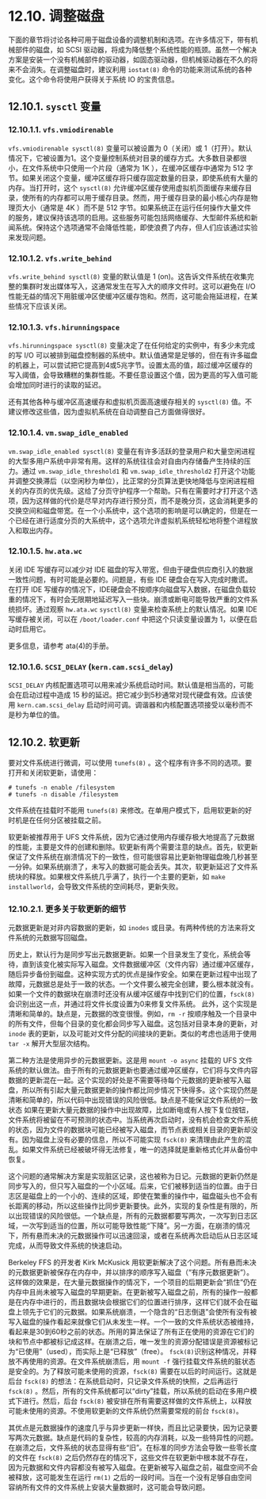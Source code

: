 # 12.10. 调整磁盘

下面的章节将讨论各种可用于磁盘设备的调整机制和选项。在许多情况下，带有机械部件的磁盘，如 SCSI 驱动器，将成为降低整个系统性能的瓶颈。虽然一个解决方案是安装一个没有机械部件的驱动器，如固态驱动器，但机械驱动器在不久的将来不会消失。在调整磁盘时，建议利用 `iostat(8)` 命令的功能来测试系统的各种变化。这个命令将使用户获得关于系统 IO 的宝贵信息。

## 12.10.1. `sysctl` 变量

### 12.10.1.1. `vfs.vmiodirenable`

`vfs.vmiodirenable sysctl(8)` 变量可以被设置为 0（关闭）或 1（打开）。默认情况下，它被设置为1。这个变量控制系统对目录的缓存方式。大多数目录都很小，在文件系统中只使用一个片段（通常为 1K ），在缓冲区缓存中通常为 512 字节。如果关闭这个变量，缓冲区缓存将只缓存固定数量的目录，即使系统有大量的内存。当打开时，这个 `sysctl(8)` 允许缓冲区缓存使用虚拟机页面缓存来缓存目录，使所有的内存都可以用于缓存目录。然而，用于缓存目录的最小核心内存是物理页大小（通常是 4K ）而不是 512 字节。如果系统正在运行任何操作大量文件的服务，建议保持该选项的启用。这些服务可能包括网络缓存、大型邮件系统和新闻系统。保持这个选项通常不会降低性能，即使浪费了内存，但人们应该通过实验来发现问题。

### 12.10.1.2. `vfs.write_behind`

`vfs.write_behind sysctl(8)` 变量的默认值是 1 (on)。这告诉文件系统在收集完整的集群时发出媒体写入，这通常发生在写入大的顺序文件时。这可以避免在 I/O 性能无益的情况下用脏缓冲区使缓冲区缓存饱和。然而，这可能会拖延进程，在某些情况下应该关闭。

### 12.10.1.3. `vfs.hirunningspace`

`vfs.hirunningspace sysctl(8)` 变量决定了在任何给定的实例中，有多少未完成的写 I/O 可以被排到磁盘控制器的系统中。默认值通常是足够的，但在有许多磁盘的机器上，可以尝试把它提高到4或5兆字节。设置太高的值，超过缓冲区缓存的写入阈值，会导致糟糕的集群性能。不要任意设置这个值，因为更高的写入值可能会增加同时进行的读取的延迟。

还有其他各种与缓冲区高速缓存和虚拟机页面高速缓存相关的 `sysctl(8)` 值。不建议修改这些值，因为虚拟机系统在自动调整自己方面做得很好。

### 12.10.1.4. `vm.swap_idle_enabled`

`vm.swap_idle_enabled sysctl(8)` 变量在有许多活跃的登录用户和大量空闲进程的大型多用户系统中非常有用。这样的系统往往会对自由内存储备产生持续的压力。通过 `vm.swap_idle_threshold1` 和 `vm.swap_idle_threshold2` 打开这个功能并调整交换滞后（以空闲秒为单位），比正常的分页算法更快地降低与空闲进程相关的内存页的优先级。这给了分页守护程序一个帮助。只有在需要时才打开这个选项，因为这样做的代价是尽早对内存进行预分页，而不是晚分页，这会消耗更多的交换空间和磁盘带宽。在一个小系统中，这个选项的影响是可以确定的，但是在一个已经在进行适度分页的大系统中，这个选项允许虚拟机系统轻松地将整个进程放入和取出内存。

### 12.10.1.5. `hw.ata.wc`

关闭 IDE 写缓存可以减少对 IDE 磁盘的写入带宽，但由于硬盘供应商引入的数据一致性问题，有时可能是必要的。问题是，有些 IDE 硬盘会在写入完成时撒谎。在打开 IDE 写缓存的情况下，IDE硬盘会不按顺序向磁盘写入数据，在磁盘负载较重的情况下，有时会无限期地延迟写入一些块。崩溃或断电可能导致严重的文件系统损坏。通过观察 `hw.ata.wc` `sysctl(8)` 变量来检查系统上的默认情况。如果 IDE 写缓存被关闭，可以在 `/boot/loader.conf` 中把这个只读变量设置为 1，以便在启动时启用它。

更多信息，请参考 ata(4)的手册。

### 12.10.1.6. `SCSI_DELAY` (`kern.cam.scsi_delay`)

`SCSI_DELAY` 内核配置选项可以用来减少系统启动时间。默认值是相当高的，可能会在启动过程中造成 15 秒的延迟。把它减少到5秒通常对现代硬盘有效。应该使用 `kern.cam.scsi_delay` 启动时间可调。调谐器和内核配置选项接受以毫秒而不是秒为单位的值。

## 12.10.2. 软更新

要对文件系统进行微调，可以使用 `tunefs(8)` 。这个程序有许多不同的选项。要打开和关闭软更新，请使用：

```
# tunefs -n enable /filesystem
# tunefs -n disable /filesystem
```

文件系统在挂载时不能用 `tunefs(8)` 来修改。在单用户模式下，启用软更新的好时机是在任何分区被挂载之前。

软更新被推荐用于 UFS 文件系统，因为它通过使用内存缓存极大地提高了元数据的性能，主要是文件的创建和删除。软更新有两个需要注意的缺点。首先，软更新保证了文件系统在崩溃情况下的一致性，但可能很容易比更新物理磁盘晚几秒甚至一分钟。如果系统崩溃了，未写入的数据可能会丢失。其次，软更新延迟了文件系统块的释放。如果根文件系统几乎满了，执行一个主要的更新，如 `make installworld`，会导致文件系统的空间耗尽，更新失败。

### 12.10.2.1. 更多关于软更新的细节

元数据更新是对非内容数据的更新，如 `inodes` 或目录。有两种传统的方法来将文件系统的元数据写回磁盘。

历史上，默认行为是同步写出元数据更新。如果一个目录发生了变化，系统会等待，直到该变化被实际写入磁盘。文件数据缓冲区（文件内容）通过缓冲区缓存，随后异步备份到磁盘。这种实现方式的优点是操作安全。如果在更新过程中出现了故障，元数据总是处于一致的状态。一个文件要么被完全创建，要么根本就没有。如果一个文件的数据块在崩溃时还没有从缓冲区缓存中找到它们的位置，`fsck(8)` 会识别出这一点，并通过将文件长度设置为0来修复文件系统。 此外，这个实现是清晰和简单的。缺点是，元数据的改变很慢。例如，`rm -r` 按顺序触及一个目录中的所有文件，但每个目录的变化都会同步写入磁盘。这包括对目录本身的更新，对 `inode` 表的更新，以及可能对文件分配的间接块的更新。类似的考虑也适用于使用 `tar -x` 解开大型层次结构。

第二种方法是使用异步的元数据更新。这是用 `mount -o async` 挂载的 UFS 文件系统的默认做法。由于所有的元数据更新也要通过缓冲区缓存，它们将与文件内容数据的更新混在一起。这个实现的好处是不需要等待每个元数据的更新被写入磁盘，所以所有引起大量元数据更新的操作都比同步情况下快得多。这个实现仍然是清晰和简单的，所以代码中出现错误的风险很低。缺点是不能保证文件系统的一致状态 如果在更新大量元数据的操作中出现故障，比如断电或有人按下复位按钮，文件系统将被留在不可预测的状态中。当系统再次启动时，没有机会检查文件系统的状态，因为文件的数据块可能已经被写入磁盘，而节点表或相关目录的更新却没有。因为磁盘上没有必要的信息，所以不可能实现 `fsck(8)` 来清理由此产生的混乱。如果文件系统已经被破坏得无法修复，唯一的选择就是重新格式化并从备份中恢复。

这个问题的通常解决方案是实现脏区记录，这也被称为日记。元数据的更新仍然是同步写入的，但只写入磁盘的一个小区域。后来，它们被移到适当的位置。由于日志区是磁盘上的一个小的、连续的区域，即使在繁重的操作中，磁盘磁头也不会有长距离的移动，所以这些操作比同步更新要快。此外，实现的复杂性是有限的，所以出现错误的风险很低。一个缺点是，所有的元数据都要写两次，一次写到日志区域，一次写到适当的位置，所以可能导致性能“下降”。另一方面，在崩溃的情况下，所有悬而未决的元数据操作可以迅速回滚，或者在系统再次启动后从日志区域完成，从而导致文件系统的快速启动。

Berkeley FFS 的开发者 Kirk McKusick 用软更新解决了这个问题。所有悬而未决的元数据更新被保存在内存中，并以排序的顺序写入磁盘（“有序元数据更新”）。这样做的效果是，在大量元数据操作的情况下，一个项目的后期更新会“抓住”仍在内存中且尚未被写入磁盘的早期更新。在更新被写入磁盘之前，所有的操作一般都是在内存中进行的，而且数据块会根据它们的位置进行排序，这样它们就不会在磁盘上领先于它们的元数据。如果系统崩溃，一个隐含的“日志倒退”会使所有没有被写入磁盘的操作看起来就像它们从未发生一样。一个一致的文件系统状态被维持，看起来是30到60秒之前的状态。所用的算法保证了所有正在使用的资源在它们的块和节点中都被标记成这样。在崩溃之后，唯一发生的资源分配错误是资源被标记为“已使用”（used），而实际上是“已释放”（free）。 `fsck(8)`识别这种情况，并释放不再使用的资源。在文件系统崩溃后，用 `mount -f` 强行挂载文件系统的脏状态是安全的。为了释放可能未使用的资源，`fsck(8)` 需要在以后的时间运行。这就是后台 `fsck(8)` 的想法：在系统启动时，只记录文件系统的快照，之后再运行 `fsck(8)` 。然后，所有的文件系统都可以“dirty”挂载，所以系统的启动在多用户模式下进行。然后，后台 `fsck(8)` 被安排在所有需要这样做的文件系统上，以释放可能未使用的资源。不使用软更新的文件系统仍然需要常规的前台 `fsck(8)`。

其优点是元数据操作的速度几乎与异步更新一样快，而且比记录要快，因为记录要写两次元数据。缺点是代码的复杂性，较高的内存消耗，以及一些特异性的问题。在崩溃之后，文件系统的状态显得有些“旧”。在标准的同步方法会导致一些零长度的文件在 `fsck(8)` 之后仍然存在的情况下，这些文件在软更新中根本就不存在，因为元数据和文件内容都没有被写入磁盘。在更新被写入磁盘之前，磁盘空间不会被释放，这可能发生在运行 `rm(1)` 之后的一段时间。当在一个没有足够自由空间容纳所有文件的文件系统上安装大量数据时，这可能会导致问题。


